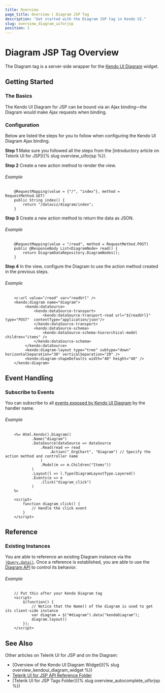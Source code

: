 ```yaml
---
title: Overview
page_title: Overview | Diagram JSP Tag
description: "Get started with the Diagram JSP tag in Kendo UI."
slug: overview_diagram_uiforjsp
position: 1
---
```


# Diagram JSP Tag Overview

The Diagram tag is a server-side wrapper for the [Kendo UI Diagram](/api/javascript/dataviz/ui/diagram) widget.

## Getting Started

### The Basics

The Kendo UI Diagram for JSP can be bound via an Ajax binding&mdash;the Diagram would make Ajax requests when binding.

### Configuration

Below are listed the steps for you to follow when configuring the Kendo UI Diagram Ajax binding.

**Step 1** Make sure you followed all the steps from the [introductory article on Telerik UI for JSP]({% slug overview_uiforjsp %}).

**Step 2** Create a new action method to render the view.

###### Example

        @RequestMapping(value = {"/", "index"}, method = RequestMethod.GET)
        public String index() {
            return "/dataviz/diagram/index";
        }

**Step 3** Create a new action method to return the data as JSON.

###### Example

        @RequestMapping(value = "/read", method = RequestMethod.POST)
        public @ResponseBody List<DiagramNode> read() {
            return DiagramDataRepository.DiagramNodes();
        }

**Step 4** In the view, configure the Diagram to use the action method created in the previous steps.

###### Example

        <c:url value="/read" var="readUrl" />
        <kendo:diagram name="diagram">
             <kendo:dataSource>
                 <kendo:dataSource-transport>
                     <kendo:dataSource-transport-read url="${readUrl}" type="POST"  contentType="application/json"/>
                 </kendo:dataSource-transport>
                 <kendo:dataSource-schema>
                     <kendo:dataSource-schema-hierarchical-model children="items" />
                 </kendo:dataSource-schema>
             </kendo:dataSource>
             <kendo:diagram-layout type="tree" subtype="down" horizontalSeparation="30" verticalSeparation="20" />
             <kendo:diagram-shapeDefaults width="40" height="40" />
        </kendo:diagram>

## Event Handling

### Subscribe to Events

You can subscribe to all [events exposed by Kendo UI Diagram](/api/javascript/dataviz/ui/diagram#events) by the handler name.

###### Example

        <%= Html.Kendo().Diagram()
                .Name("diagram")
                .DataSource(dataSource => dataSource
                    .Read(read => read
                        .Action("_OrgChart", "Diagram") // Specify the action method and controller name
                    )
                    .Model(m => m.Children("Items"))
                )
                .Layout(l => l.Type(DiagramLayoutType.Layered))
                .Events(e => e
                    .Click("diagram_click")
                )
        %>

        <script>
            function diagram_click() {
                // Handle the click event
            }
        </script>
<!--_-->
## Reference

### Existing Instances

You are able to reference an existing Diagram instance via the [`jQuery.data()`](http://api.jquery.com/jQuery.data/). Once a reference is established, you are able to use the [Diagram API](/api/javascript/dataviz/ui/diagram#methods) to control its behavior.

###### Example

        // Put this after your Kendo Diagram tag
        <script>
            $(function() {
                // Notice that the Name() of the diagram is used to get its client-side instance
                var diagram = $("#diagram").data("kendoDiagram");
                diagram.layout()
            });
        </script>

## See Also

Other articles on Telerik UI for JSP and on the Diagram:

* [Overview of the Kendo UI Diagram Widget]({% slug overview_kendoui_diagram_widget %})
* [Telerik UI for JSP API Reference Folder](/api/jsp/autocomplete/animation)
* [Telerik UI for JSP Tags Folder]({% slug overview_autocomplete_uiforjsp %})
